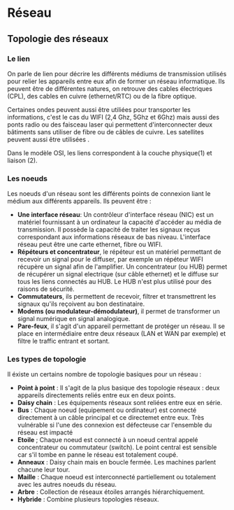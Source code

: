 # Réseau

## Topologie des réseaux

### Le lien 

On parle de lien pour décrire les différents médiums de transmission utilisés pour relier les appareils entre eux afin de former un réseau informatique.
Ils peuvent être de différentes natures, on retrouve des cables électriques (CPL), des cables en cuivre (ethernet/RTC) ou de la fibre optique. 

Certaines ondes peuvent aussi être utiliées pour transporter les informations, c'est le cas du WIFI (2,4 Ghz, 5Ghz et 6Ghz) mais aussi des ponts radio ou des faisceau laser qui permettent d'interconnecter deux bâtiments sans utiliser de fibre ou de câbles de cuivre. Les satellites peuvent aussi être utilisées .

Dans le modèle OSI, les liens correspondent à la couche physique(1) et liaison (2).

### Les noeuds 

Les noeuds d'un réseau sont les différents points de connexion liant le médium aux différents appareils. Ils peuvent être : 
- <b>Une interface réseau</b>: Un contrôleur d'interface réseau (NIC) est un matériel fournissant à un ordinateur la capacité d'accéder au média de transmission. Il possède la capacité de traiter les signaux reçus correspondant aux informations réseaux de bas niveau. L'interface réseau peut être une carte ethernet, fibre ou WIFI.
- <b>Répéteurs et concentrateur</b>, le répéteur est un matériel permettant de recevoir un signal pour le diffuser, par exemple un répéteur WIFI récupère un signal afin de l'amplifier. Un concentrateur (ou HUB) permet de récupérer un signal electrique (sur câble ethernet) et le diffuse sur tous les liens connectés au HUB. Le HUB n'est plus utilisé pour des raisons de sécurité.
- <b>Commutateurs</b>, ils permettent de recevoir, filtrer et transmettrent les signaux qu'ils reçoivent au bon destinataire.
- <b>Modems (ou modulateur-démodulateur)</b>, il permet de transformer un signal numérique en signal analogique. 
- <b>Pare-feux</b>, il s'agit d'un appareil permettant de protéger un réseau. Il se place en intermédiaire entre deux réseaux (LAN et WAN par exemple) et filtre le traffic entrant et sortant. 
  
### Les types de topologie 

Il éxiste un certains nombre de topologie basiques pour un réseau : 
- <b>Point à point</b> : Il s'agit de la plus basique des topologie réseaux : deux appareils directements reliés entre eux en deux points.
- <b>Daisy chain</b> : Les équipements réseaux sont reliées entre eux en série.
- <b>Bus</b> : Chaque noeud (equipement ou ordinateur) est connecté directement à un câble principal et ce directemet entre eux. Très vulnérable si l'une des connexion est défecteuse car l'ensemble du réseau est impacté
- <b>Etoile</b> ; Chaque noeud est connecté à un noeud central appelé concentrateur ou commutateur (switch). Le point central est sensible car s'il tombe en panne le réseau est totalement coupé.
- <b>Anneaux</b> : Daisy chain mais en boucle fermée. Les machines parlent chacune leur tour.
- <b>Maille</b> : Chaque noeud est interconnecté partiellement ou totalement avec les autres noeuds du réseau.
- <b>Arbre</b> : Collection de réseaux étoiles arrangés hiérarchiquement.
- <b>Hybride</b> : Combine plusieurs topologies réseaux.
